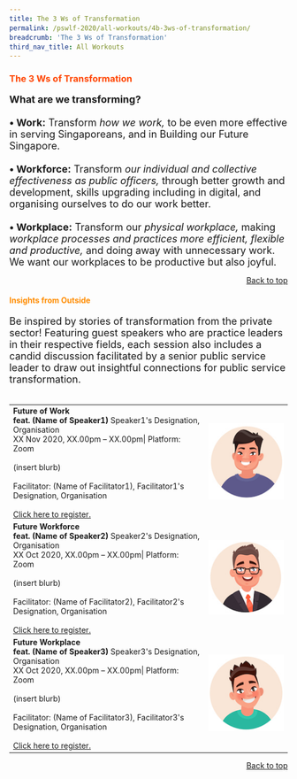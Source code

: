 ```yaml
---
title: The 3 Ws of Transformation
permalink: /pswlf-2020/all-workouts/4b-3ws-of-transformation/
breadcrumb: 'The 3 Ws of Transformation'
third_nav_title: All Workouts
---
```

### <font color="orangered"><b>The 3 Ws of Transformation</b></font>
<font size="4"><b>What are we transforming?</b><br>
<br><b>• Work:</b>
Transform <i>how we work,</i> to be even more effective in serving Singaporeans, and in Building our Future Singapore.
<br><br><b>• Workforce:</b>
Transform <i>our individual and collective effectiveness as public officers,</i> through better growth and development, skills upgrading including in digital, and organising ourselves to do our work better.
<br><br><b>• Workplace:</b>
Transform our <i>physical workplace,</i> making <i>workplace processes and practices more efficient, flexible and productive,</i> and doing away with unnecessary work. We want our workplaces to be productive but also joyful.<br></font>

<div style="text-align: right"><a href="#top">Back to top</a></div>

#### <font color="darkorange"><b>Insights from Outside</b></font>
<font size="4">Be inspired by stories of transformation from the private sector! Featuring guest speakers who are practice leaders in their respective fields, each session also includes a candid discussion facilitated by a senior public service leader to draw out insightful connections for public service transformation.<br><br></font>
<table>
       <col width="70%"> 
            <col width="30%">
<tr>
    <td>
      <b>Future of Work</b>
      <br><b>feat. (Name of Speaker1)</b>     Speaker1's Designation, Organisation</b>
      <br>XX Nov 2020, XX.00pm – XX.00pm| Platform: Zoom
      <br>       
      <br>(insert blurb)
      <br>
      <br>Facilitator: (Name of Facilitator1), Facilitator1's Designation, Organisation
      <br>
      <br>
      <a href="http://www.registrationlink">Click here to register.</a> 
    </td>    
<td>
     <img src="/images/3Ws_Speaker1.jpg">
    </td>
</tr>
<tr>
    <td>
      <b>Future Workforce</b>
      <br><b>feat. (Name of Speaker2)</b>     Speaker2's Designation, Organisation</b>
      <br>XX Oct 2020, XX.00pm – XX.00pm| Platform: Zoom
      <br>       
      <br>(insert blurb)
      <br>      
      <br>Facilitator: (Name of Facilitator2), Facilitator2's Designation, Organisation
      <br>
      <br>
      <a href="http://www.registrationlink">Click here to register.</a>   
    </td>
    <td>
     <img src="/images/3Ws_Speaker2.jpg">
    </td>
</tr>
<tr>
    <td>
      <b>Future Workplace </b>
      <br><b>feat. (Name of Speaker3)</b>   Speaker3's Designation, Organisation</b>
      <br>XX Oct 2020, XX.00pm – XX.00pm| Platform: Zoom
      <br>       
      <br>(insert blurb)
      <br>      
      <br>Facilitator: (Name of Facilitator3), Facilitator3's Designation, Organisation
      <br>
      <br>
      <a href="http://www.registrationlink">Click here to register.</a>   
    </td>
    <td>
     <img src="/images/3Ws_Speaker3.jpg">
    </td>
</tr>
	</table>
<div style="text-align: right"><a href="#top">Back to top</a></div>
